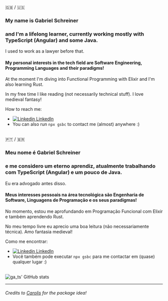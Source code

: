 
:uk: / :us:
### My name is **Gabriel Schreiner** 

### and I'm a lifelong learner, currently working mostly with TypeScript (Angular) and some Java. 
I used to work as a lawyer before that.

#### My personal interests in the tech field are Software Engineering, Programming Languages and their paradigms!
At the moment I'm diving into Functional Programming with Elixir and I'm also learning Rust.

In my free time I like reading (not necessarily technical stuff). I love medieval fantasy!

How to reach me:
  - [![Linkedin](https://i.stack.imgur.com/gVE0j.png) LinkedIn](https://www.linkedin.com/in/gabriel-schreiner)
  - You can also run `npx gsbc` to contact me (almost) anywhere :)
</br></br>

:portugal: / :brazil:
### Meu nome é **Gabriel Schreiner**

### e me considero um eterno aprendiz, atualmente trabalhando com TypeScript (Angular) e um pouco de Java.
Eu era advogado antes disso.

#### Meus interesses pessoais na área tecnológica são Engenharia de Software, Linguagens de Programação e os seus paradigmas!
No momento, estou me aprofundando em Programação Funcional com Elixir e também aprendendo Rust.

No meu tempo livre eu aprecio uma boa leitura (não necessariamente técnica). Amo fantasia medieval!

Como me encontrar:
  - [![Linkedin](https://i.stack.imgur.com/gVE0j.png) LinkedIn](https://www.linkedin.com/in/gabriel-schreiner)
  - Você também pode executar `npx gsbc` para me contactar em (quase) qualquer lugar :)
</br><br>

![ga_ts' GitHub stats](https://github-readme-stats.vercel.app/api?username=gsbcamargo&show_icons=true&theme=radical)

---



###### Credits to [Carolis](https://github.com/Carolis) for the package idea!
